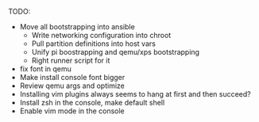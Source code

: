 TODO:

- Move all bootstrapping into ansible
  - Write networking configuration into chroot
  - Pull partition definitions into host vars
  - Unify pi boostrapping and qemu/xps bootstrapping
  - Right runner script for it
- fix font in qemu
- Make install console font bigger
- Review qemu args and optimize
- Installing vim plugins always seems to hang at first and then succeed?
- Install zsh in the console, make default shell
- Enable vim mode in the console
